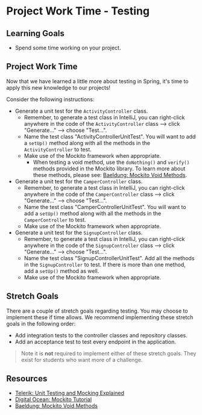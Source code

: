 # Project Work Time - Testing

## Learning Goals

- Spend some time working on your project.

## Project Work Time

Now that we have learned a little more about testing in Spring, it's time to
apply this new knowledge to our projects!

Consider the following instructions:

- Generate a unit test for the `ActivityController` class.
  - Remember, to generate a test class in IntelliJ, you can right-click anywhere
    in the code of the `ActivityController` class --> click "Generate..." -->
    choose "Test...".
  - Name the test class "ActivityControllerUnitTest". You will want to add a
    `setUp()` method along with all the methods in the `ActivityController`
    to test.
  - Make use of the Mockito framework when appropriate.
    - When testing a void method, use the `doNothing()` and `verify()` methods
      provided in the Mockito library. To learn more about these methods, please
      see:
      [Baeldung: Mockito Void Methods](https://www.baeldung.com/mockito-void-methods).
- Generate a unit test for the `CamperController` class.
  - Remember, to generate a test class in IntelliJ, you can right-click anywhere
    in the code of the `CamperController` class --> click "Generate..." -->
    choose "Test...".
  - Name the test class "CamperControllerUnitTest". You will want to add a
    `setUp()` method along with all the methods in the `CamperController` to
    test.
  - Make use of the Mockito framework when appropriate.
- Generate a unit test for the `SignupController` class.
  - Remember, to generate a test class in IntelliJ, you can right-click anywhere
    in the code of the `SignupController` class --> click "Generate..." -->
    choose "Test...".
  - Name the test class "SignupControllerUnitTest". Add all the methods in the
    `SignupController` to test. If there is more than one method, add a
    `setUp()` method as well.
  - Make use of the Mockito framework when appropriate.

## Stretch Goals

There are a couple of stretch goals regarding testing. You may choose to
implement these if time allows. We recommend implementing these stretch goals in
the following order:

- Add integration tests to the controller classes and repository classes.
- Add an acceptance test to test every endpoint in the application.

> Note it is **not** required to implement either of these stretch goals. They
> exist for students who want more of a challenge.

## Resources

- [Telerik: Unit Testing and Mocking Explained](https://www.telerik.com/products/mocking/unit-testing.aspx#:~:text=What%20is%20a%20mocking%20framework,substitutes%20for%20unit%20testing%20frameworks.)
- [Digital Ocean: Mockito Tutorial](https://www.digitalocean.com/community/tutorials/mockito-tutorial)
- [Baeldung: Mockito Void Methods](https://www.baeldung.com/mockito-void-methods)
